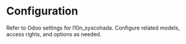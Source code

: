 # Configuration

Refer to Odoo settings for l10n_syscohada. Configure related models, access rights, and options as needed.
